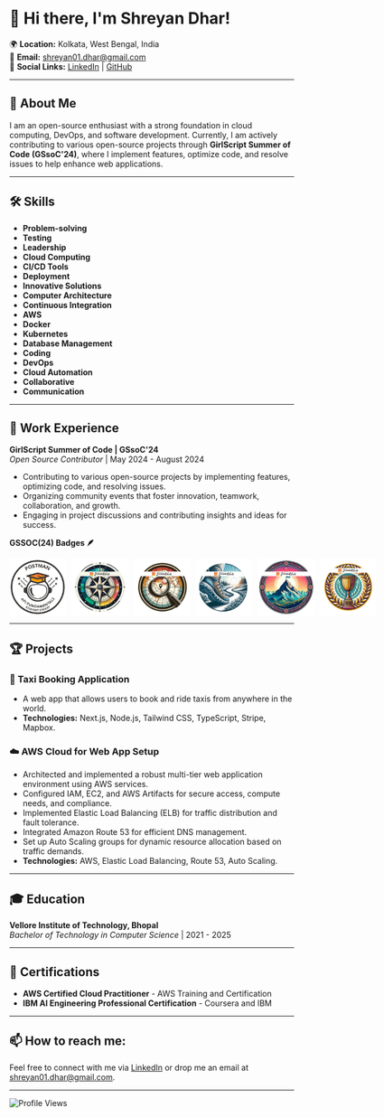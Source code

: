 # 👋 Hi there, I'm Shreyan Dhar!

🌍 **Location:** Kolkata, West Bengal, India  
📧 **Email:** [shreyan01.dhar@gmail.com](mailto:shreyan01.dhar@gmail.com)  
🔗 **Social Links:** [LinkedIn](https://linkedin.com/in/shreyan-dhar-3a32171b5/) | [GitHub](https://github.com/woodwolfswee)  

---

## 🚀 About Me

I am an open-source enthusiast with a strong foundation in cloud computing, DevOps, and software development. Currently, I am actively contributing to various open-source projects through **GirlScript Summer of Code (GSsoC'24)**, where I implement features, optimize code, and resolve issues to help enhance web applications.

---

## 🛠️ Skills

- **Problem-solving**  
- **Testing**  
- **Leadership**  
- **Cloud Computing**  
- **CI/CD Tools**  
- **Deployment**  
- **Innovative Solutions**  
- **Computer Architecture**  
- **Continuous Integration**  
- **AWS**  
- **Docker**  
- **Kubernetes**  
- **Database Management**  
- **Coding**  
- **DevOps**  
- **Cloud Automation**  
- **Collaborative**  
- **Communication**

---

## 💼 Work Experience

**GirlScript Summer of Code | GSsoC'24**  
_Open Source Contributor_ | May 2024 - August 2024  
- Contributing to various open-source projects by implementing features, optimizing code, and resolving issues.
- Organizing community events that foster innovation, teamwork, collaboration, and growth.
- Engaging in project discussions and contributing insights and ideas for success.

**GSSOC(24) Badges 🪶**
<div style='display:flex; align-items:center; gap: 10px;' align='center'>
<img src="https://raw.githubusercontent.com/girlscript/gssoc-website-new/main/public/badges/postman.png" width="100px" height="100px" />
  <img src="https://github.com/girlscript/gssoc-website-new/blob/main/public/badges/1.png" width="100px" height="100px" />
  <img src="https://github.com/girlscript/gssoc-website-new/blob/main/public/badges/2.png" width="100px" height="100px" />
  <img src="https://github.com/girlscript/gssoc-website-new/blob/main/public/badges/3.png" width="100px" height="100px" />
  <img src="https://github.com/girlscript/gssoc-website-new/blob/main/public/badges/4.png" width="100px" height="100px" />
  <img src="https://github.com/girlscript/gssoc-website-new/blob/main/public/badges/5.png" width="100px" height="100px" />
</div>

---

## 🏆 Projects

### 🚖 Taxi Booking Application
- A web app that allows users to book and ride taxis from anywhere in the world.
- **Technologies:** Next.js, Node.js, Tailwind CSS, TypeScript, Stripe, Mapbox.

### ☁️ AWS Cloud for Web App Setup
- Architected and implemented a robust multi-tier web application environment using AWS services.
- Configured IAM, EC2, and AWS Artifacts for secure access, compute needs, and compliance.
- Implemented Elastic Load Balancing (ELB) for traffic distribution and fault tolerance.
- Integrated Amazon Route 53 for efficient DNS management.
- Set up Auto Scaling groups for dynamic resource allocation based on traffic demands.
- **Technologies:** AWS, Elastic Load Balancing, Route 53, Auto Scaling.

---

## 🎓 Education

**Vellore Institute of Technology, Bhopal**  
_Bachelor of Technology in Computer Science_ | 2021 - 2025

---

## 📜 Certifications

- **AWS Certified Cloud Practitioner** - AWS Training and Certification  
- **IBM AI Engineering Professional Certification** - Coursera and IBM

---

## 📫 How to reach me:

Feel free to connect with me via [LinkedIn](https://linkedin.com/in/shreyan-dhar-3a32171b5/) or drop me an email at [shreyan01.dhar@gmail.com](mailto:shreyan01.dhar@gmail.com).

---

![Profile Views](https://komarev.com/ghpvc/?username=woodwolfswee&style=flat-square)
